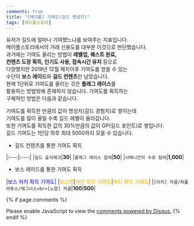 ```yaml
---
comments: true
title: "[메이플] 기여도(길드 명성치)"
tags: [메이플스토리]
---
```


유저가 길드에 얼마나 기여했느냐를 보여주는 지표입니다.  
메이플스토리에서의 거래 신용도를 대부분 이것으로 판단했습니다.  
과거에는 기여도 올리는 방법이 **레벨업, 퀘스트 완료,**  
**컨텐츠 도장 획득, 인기도 사용, 접속시간 유지** 등으로  
다양했지만 2019년 12월 패치이후 기여도를 얻을 수 있는  
수단이 **보스 레이드**와 **길드 컨텐츠**만 남았습니다.  
현재 1단위로 기여도를 올리는 것은 **플래그 레이스**를  
활용하는 방법밖에 존재하지 않습니다. 기여도를 획득하는  
구체적인 방법은 다음과 같습니다.

기여도를 획득한 만큼의 값이 명성치(길드 경험치)로 쌓이는데  
기여도를 많이 올릴 수록 길드 레벨이 올라갑니다.  
또한 기여도를 획득한 값의 30%만큼의 값이 GP(길드 포인트)로 쌓입니다.  
길드 기여도는 1인당 하루 최대 5000까지 모을 수 있습니다.

- 길드 컨텐츠를 통한 기여도 획득  

|:---:|:---:|
|`길드 출석체크`|**30**|
|`플래그 레이스 참여`|**50**|
|`샤레니안의 수로 참여`|**1,000**|

- 보스 레이드를 통한 기여도 획득

|<span style="color:blue">보스 처치 획득 기여도</span>|
|<span style="color:orange">보스명</span>|<span style="color:orange">개인 획득 기여도</span>|<span style="color:orange">파티 획득 기여도</span>|
|`[이지] 자쿰/파풀라투스/매그너스<br>[노말] 자쿰`|**100**|**500**|

{% if page.comments %}
<div id="disqus_thread"></div>
<script>

/**
*  RECOMMENDED CONFIGURATION VARIABLES: EDIT AND UNCOMMENT THE SECTION BELOW TO INSERT DYNAMIC VALUES FROM YOUR PLATFORM OR CMS.
*  LEARN WHY DEFINING THESE VARIABLES IS IMPORTANT: https://disqus.com/admin/universalcode/#configuration-variables*/
/*
var disqus_config = function () {
this.page.url = PAGE_URL;  // Replace PAGE_URL with your page's canonical URL variable
this.page.identifier = PAGE_IDENTIFIER; // Replace PAGE_IDENTIFIER with your page's unique identifier variable
};
*/
(function() { // DON'T EDIT BELOW THIS LINE
var d = document, s = d.createElement('script');
s.src = 'https://dndl93.disqus.com/embed.js';
s.setAttribute('data-timestamp', +new Date());
(d.head || d.body).appendChild(s);
})();
</script>
<noscript>Please enable JavaScript to view the <a href="https://disqus.com/?ref_noscript">comments powered by Disqus.</a></noscript>
{% endif %}